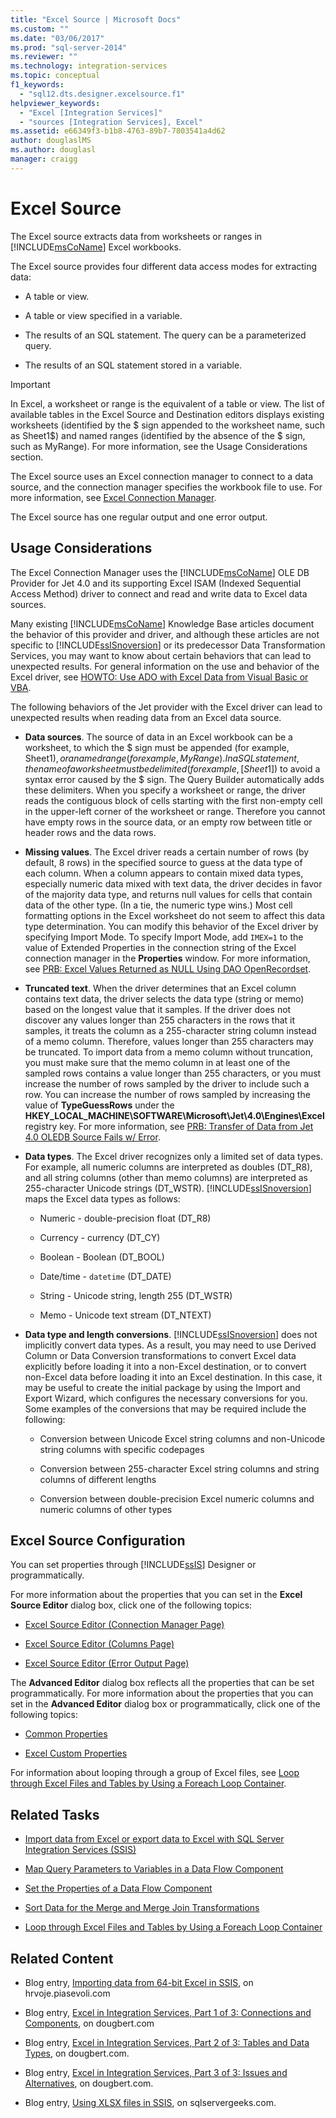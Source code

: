 ```yaml
---
title: "Excel Source | Microsoft Docs"
ms.custom: ""
ms.date: "03/06/2017"
ms.prod: "sql-server-2014"
ms.reviewer: ""
ms.technology: integration-services
ms.topic: conceptual
f1_keywords: 
  - "sql12.dts.designer.excelsource.f1"
helpviewer_keywords: 
  - "Excel [Integration Services]"
  - "sources [Integration Services], Excel"
ms.assetid: e66349f3-b1b8-4763-89b7-7803541a4d62
author: douglaslMS
ms.author: douglasl
manager: craigg
---
```

# Excel Source
  The Excel source extracts data from worksheets or ranges in [!INCLUDE[msCoName](../../includes/msconame-md.md)] Excel workbooks.  
  
 The Excel source provides four different data access modes for extracting data:  
  
-   A table or view.  
  
-   A table or view specified in a variable.  
  
-   The results of an SQL statement. The query can be a parameterized query.  
  
-   The results of an SQL statement stored in a variable.  
  
> [!IMPORTANT]  
>  In Excel, a worksheet or range is the equivalent of a table or view. The list of available tables in the Excel Source and Destination editors displays existing worksheets (identified by the $ sign appended to the worksheet name, such as Sheet1$) and named ranges (identified by the absence of the $ sign, such as MyRange). For more information, see the Usage Considerations section.  
  
 The Excel source uses an Excel connection manager to connect to a data source, and the connection manager specifies the workbook file to use. For more information, see [Excel Connection Manager](../connection-manager/excel-connection-manager.md).  
  
 The Excel source has one regular output and one error output.  
  
## Usage Considerations  
 The Excel Connection Manager uses the [!INCLUDE[msCoName](../../includes/msconame-md.md)] OLE DB Provider for Jet 4.0 and its supporting Excel ISAM (Indexed Sequential Access Method) driver to connect and read and write data to Excel data sources.  
  
 Many existing [!INCLUDE[msCoName](../../includes/msconame-md.md)] Knowledge Base articles document the behavior of this provider and driver, and although these articles are not specific to [!INCLUDE[ssISnoversion](../../includes/ssisnoversion-md.md)] or its predecessor Data Transformation Services, you may want to know about certain behaviors that can lead to unexpected results. For general information on the use and behavior of the Excel driver, see [HOWTO: Use ADO with Excel Data from Visual Basic or VBA](https://support.microsoft.com/kb/257819).  
  
 The following behaviors of the Jet provider with the Excel driver can lead to unexpected results when reading data from an Excel data source.  
  
-   **Data sources**. The source of data in an Excel workbook can be a worksheet, to which the $ sign must be appended (for example, Sheet1$), or a named range (for example, MyRange). In a SQL statement, the name of a worksheet must be delimited (for example, [Sheet1$]) to avoid a syntax error caused by the $ sign. The Query Builder automatically adds these delimiters. When you specify a worksheet or range, the driver reads the contiguous block of cells starting with the first non-empty cell in the upper-left corner of the worksheet or range. Therefore you cannot have empty rows in the source data, or an empty row between title or header rows and the data rows.  
  
-   **Missing values**. The Excel driver reads a certain number of rows (by default, 8 rows) in the specified source to guess at the data type of each column. When a column appears to contain mixed data types, especially numeric data mixed with text data, the driver decides in favor of the majority data type, and returns null values for cells that contain data of the other type. (In a tie, the numeric type wins.) Most cell formatting options in the Excel worksheet do not seem to affect this data type determination. You can modify this behavior of the Excel driver by specifying Import Mode. To specify Import Mode, add `IMEX=1` to the value of Extended Properties in the connection string of the Excel connection manager in the **Properties** window. For more information, see [PRB: Excel Values Returned as NULL Using DAO OpenRecordset](https://support.microsoft.com/kb/194124).  
  
-   **Truncated text**. When the driver determines that an Excel column contains text data, the driver selects the data type (string or memo) based on the longest value that it samples. If the driver does not discover any values longer than 255 characters in the rows that it samples, it treats the column as a 255-character string column instead of a memo column. Therefore, values longer than 255 characters may be truncated. To import data from a memo column without truncation, you must make sure that the memo column in at least one of the sampled rows contains a value longer than 255 characters, or you must increase the number of rows sampled by the driver to include such a row. You can increase the number of rows sampled by increasing the value of **TypeGuessRows** under the **HKEY_LOCAL_MACHINE\SOFTWARE\Microsoft\Jet\4.0\Engines\Excel** registry key. For more information, see [PRB: Transfer of Data from Jet 4.0 OLEDB Source Fails w/ Error](https://support.microsoft.com/kb/281517).  
  
-   **Data types**. The Excel driver recognizes only a limited set of data types. For example, all numeric columns are interpreted as doubles (DT_R8), and all string columns (other than memo columns) are interpreted as 255-character Unicode strings (DT_WSTR). [!INCLUDE[ssISnoversion](../../includes/ssisnoversion-md.md)] maps the Excel data types as follows:  
  
    -   Numeric - double-precision float (DT_R8)  
  
    -   Currency - currency (DT_CY)  
  
    -   Boolean - Boolean (DT_BOOL)  
  
    -   Date/time - `datetime` (DT_DATE)  
  
    -   String - Unicode string, length 255 (DT_WSTR)  
  
    -   Memo - Unicode text stream (DT_NTEXT)  
  
-   **Data type and length conversions**. [!INCLUDE[ssISnoversion](../../includes/ssisnoversion-md.md)] does not implicitly convert data types. As a result, you may need to use Derived Column or Data Conversion transformations to convert Excel data explicitly before loading it into a non-Excel destination, or to convert non-Excel data before loading it into an Excel destination. In this case, it may be useful to create the initial package by using the Import and Export Wizard, which configures the necessary conversions for you. Some examples of the conversions that may be required include the following:  
  
    -   Conversion between Unicode Excel string columns and non-Unicode string columns with specific codepages  
  
    -   Conversion between 255-character Excel string columns and string columns of different lengths  
  
    -   Conversion between double-precision Excel numeric columns and numeric columns of other types  
  
## Excel Source Configuration  
 You can set properties through [!INCLUDE[ssIS](../../includes/ssis-md.md)] Designer or programmatically.  
  
 For more information about the properties that you can set in the **Excel Source Editor** dialog box, click one of the following topics:  
  
-   [Excel Source Editor &#40;Connection Manager Page&#41;](../excel-source-editor-connection-manager-page.md)  
  
-   [Excel Source Editor &#40;Columns Page&#41;](../excel-source-editor-columns-page.md)  
  
-   [Excel Source Editor &#40;Error Output Page&#41;](../excel-source-editor-error-output-page.md)  
  
 The **Advanced Editor** dialog box reflects all the properties that can be set programmatically. For more information about the properties that you can set in the **Advanced Editor** dialog box or programmatically, click one of the following topics:  
  
-   [Common Properties](../common-properties.md)  
  
-   [Excel Custom Properties](excel-custom-properties.md)  
  
 For information about looping through a group of Excel files, see [Loop through Excel Files and Tables by Using a Foreach Loop Container](../control-flow/foreach-loop-container.md).  
  
## Related Tasks  

-   [Import data from Excel or export data to Excel with SQL Server Integration Services (SSIS)](../load-data-to-from-excel-with-ssis.md)

-   [Map Query Parameters to Variables in a Data Flow Component](map-query-parameters-to-variables-in-a-data-flow-component.md)  
  
-   [Set the Properties of a Data Flow Component](set-the-properties-of-a-data-flow-component.md)  
  
-   [Sort Data for the Merge and Merge Join Transformations](transformations/sort-data-for-the-merge-and-merge-join-transformations.md)  
  
-   [Loop through Excel Files and Tables by Using a Foreach Loop Container](../control-flow/foreach-loop-container.md)  
  
## Related Content  
  
-   Blog entry, [Importing data from 64-bit Excel in SSIS](https://go.microsoft.com/fwlink/?LinkId=217673), on hrvoje.piasevoli.com  
  
-   Blog entry, [Excel in Integration Services, Part 1 of 3: Connections and Components](https://go.microsoft.com/fwlink/?LinkId=217674), on dougbert.com  
  
-   Blog entry, [Excel in Integration Services, Part 2 of 3: Tables and Data Types](https://go.microsoft.com/fwlink/?LinkId=217675), on dougbert.com.  
  
-   Blog entry, [Excel in Integration Services, Part 3 of 3: Issues and Alternatives](https://go.microsoft.com/fwlink/?LinkId=217676), on dougbert.com.  
  
-   Blog entry, [Using XLSX files in SSIS](https://go.microsoft.com/fwlink/?LinkId=233704), on sqlservergeeks.com.  
  
  
